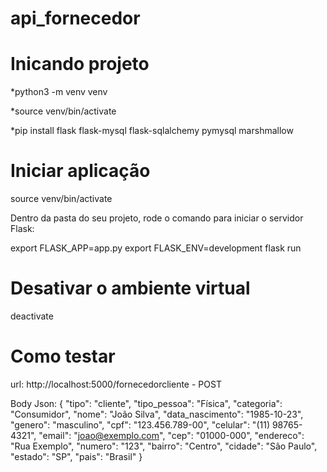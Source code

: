 # api_fornecedor

# Inicando projeto
*python3 -m venv venv

*source venv/bin/activate

*pip install flask flask-mysql flask-sqlalchemy pymysql marshmallow

# Iniciar aplicação
source venv/bin/activate

Dentro da pasta do seu projeto, rode o comando para iniciar o servidor Flask:

export FLASK_APP=app.py
export FLASK_ENV=development
flask run

# Desativar o ambiente virtual
deactivate

# Como testar
url: http://localhost:5000/fornecedorcliente - POST

Body Json:
{
    "tipo": "cliente",
    "tipo_pessoa": "Física",
    "categoria": "Consumidor",
    "nome": "João Silva",
    "data_nascimento": "1985-10-23",
    "genero": "masculino",
    "cpf": "123.456.789-00",
    "celular": "(11) 98765-4321",
    "email": "joao@exemplo.com",
    "cep": "01000-000",
    "endereco": "Rua Exemplo",
    "numero": "123",
    "bairro": "Centro",
    "cidade": "São Paulo",
    "estado": "SP",
    "pais": "Brasil"
}